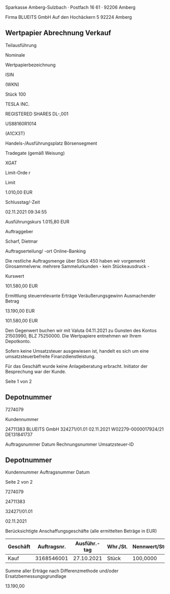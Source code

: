 <!-- image -->

Sparkasse Amberg-Sulzbach · Postfach 16 61 · 92206 Amberg

Firma BLUEITS GmbH Auf den Hochäckern 5 92224 Amberg

## Wertpapier Abrechnung Verkauf

Teilausführung

Nominale

Wertpapierbezeichnung

ISIN

(WKN)

Stück 100

TESLA INC.

REGISTERED SHARES DL-,001

US88160R1014

(A1CX3T)

Handels-/Ausführungsplatz Börsensegment

Tradegate (gemäß Weisung)

XGAT

Limit-Orde r

Limit

1.010,00 EUR

Schlusstag/-Zeit

02.11.2021 09:34:55

Ausführungskurs 1.015,80 EUR

Auftraggeber

Scharf, Dietmar

Auftragserteilung/ -ort Online-Banking

Die restliche Auftragsmenge über Stück 450 haben wir vorgemerkt Girosammelverw. mehrere Sammelurkunden - kein Stückeausdruck -

Kurswert

101.580,00 EUR

Ermittlung steuerrelevante Erträge Veräußerungsgewinn Ausmachender Betrag

13.190,00 EUR

101.580,00 EUR

Den Gegenwert buchen wir mit Valuta  04.11.2021 zu Gunsten des Kontos  21503990, BLZ  75250000. Die Wertpapiere entnehmen wir Ihrem Depotkonto.

Sofern keine Umsatzsteuer ausgewiesen ist, handelt es sich um eine umsatzsteuerbefreite Finanzdienstleistung.

Für das Geschäft wurde keine Anlageberatung erbracht. Initiator der Besprechung war der Kunde.

Seite 1 von 2

## Depotnummer

7274079

Kundennummer

24711383 BLUEITS GmbH 324271/01.01 02.11.2021 W02279-0000017924/21 DE131841737

Auftragsnummer Datum Rechnungsnummer Umsatzsteuer-ID

<!-- image -->

## Depotnummer

Kundennummer Auftragsnummer Datum

Seite 2 von 2

7274079

24711383

324271/01.01

02.11.2021

Berücksichtigte Anschaffungsgeschäfte (alle ermittelten Beträge in EUR)

| Geschäft   |   Auftragsnr. | Ausführ.-tag   | Whr./St.   | Nennwert/Stück   | AS-Kosten   | Erlös      | ant. Ergebnis   |     |
|------------|---------------|----------------|------------|------------------|-------------|------------|-----------------|-----|
| Kauf       |    3168546001 | 27.10.2021     | Stück      | 100,0000         | 88.390,00-  | 101.580,00 | 13.190,00       | (D) |

Summe aller Erträge nach Differenzmethode und/oder Ersatzbemessungsgrundlage

13.190,00